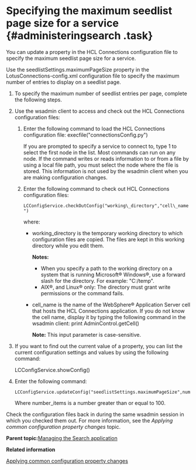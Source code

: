 # Specifying the maximum seedlist page size for a service {#administeringsearch .task}

You can update a property in the HCL Connections configuration file to specify the maximum seedlist page size for a service.

Use the seedlistSettings.maximumPageSize property in the LotusConnections-config.xml configuration file to specify the maximum number of entries to display on a seedlist page.

1.  To specify the maximum number of seedlist entries per page, complete the following steps.
2.  Use the wsadmin client to access and check out the HCL Connections configuration files:

    1.  Enter the following command to load the HCL Connections configuration file: execfile\("connectionsConfig.py"\)

        If you are prompted to specify a service to connect to, type 1 to select the first node in the list. Most commands can run on any node. If the command writes or reads information to or from a file by using a local file path, you must select the node where the file is stored. This information is not used by the wsadmin client when you are making configuration changes.

    2.  Enter the following command to check out HCL Connections configuration files:

        `LCConfigService.checkOutConfig("working\_directory","cell\_name")`

        where:

        -   working\_directory is the temporary working directory to which configuration files are copied. The files are kept in this working directory while you edit them.

            **Notes:**

            -   When you specify a path to the working directory on a system that is running Microsoft® Windows®, use a forward slash for the directory. For example: "C:/temp".
            -   AIX®, and Linux® only: The directory must grant write permissions or the command fails.
        -   cell\_name is the name of the WebSphere® Application Server cell that hosts the HCL Connections application. If you do not know the cell name, display it by typing the following command in the wsadmin client: print AdminControl.getCell\(\)

            **Note:** This input parameter is case-sensitive.

3.  If you want to find out the current value of a property, you can list the current configuration settings and values by using the following command:

    LCConfigService.showConfig\(\)

4.  Enter the following command:

    ```
    LCConfigService.updateConfig("seedlistSettings.maximumPageSize",number\_items)
    
    ```

    Where number\_items is a number greater than or equal to 100.


Check the configuration files back in during the same wsadmin session in which you checked them out. For more information, see the *Applying common configuration property changes* topic.

**Parent topic:**[Managing the Search application](../admin/c_admin_manage_search.md)

**Related information**  


[Applying common configuration property changes](../admin/t_admin_common_save_changes.md)

